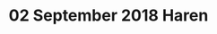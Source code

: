 ---
layout: album
title: 02 September 2018 Haren
cover: DSC_0002.JPG
pagination: 
  enabled: true
  images: true
  itemsPerPage: 15
og:
  title: Wedstrijd DSE A vs Haren - 02 September 2018
  description: Bekijk hier hoe onze dames het ervan af brachten in hun wedstrijd tegen Haren
  image: https://www.basketlummen.be/albums/2018-09-02-haren/DSC_0002.JPG
---